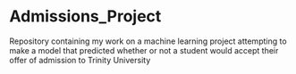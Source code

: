 # Admissions_Project
Repository containing my work on a machine learning project attempting to make a model that predicted whether or not a student would accept their offer of admission to Trinity University
